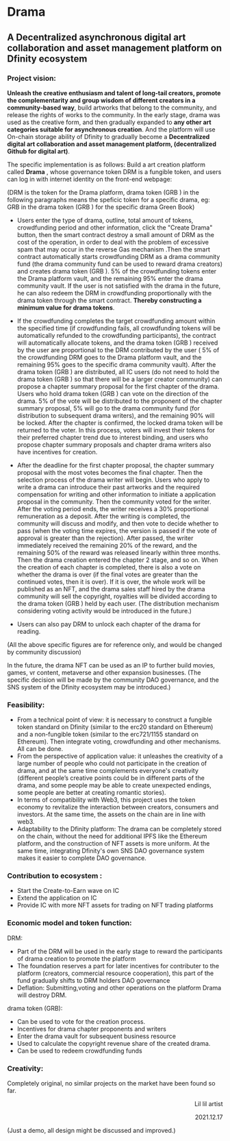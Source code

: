 # Drama
## A Decentralized asynchronous digital art collaboration and asset management platform on Dfinity ecosystem

### Project vision:

**Unleash the creative enthusiasm and talent of long-tail creators, promote the complementarity and group wisdom of different creators in a community-based way**, build artworks that belong to the community, and release the rights of works to the community. In the early stage, drama was used as the creative form, and then gradually expanded to **any other art categories suitable for asynchronous creation**. And the platform will use On-chain storage ability of Dfinity to gradually become a **Decentralized digital art collaboration and asset management platform, (decentralized Github for digital art)**.

The specific implementation is as follows:
Build a art creation platform called **Drama** , whose governance token DRM is a fungible token, and users can log in with internet identity on the front-end webpage:

(DRM is the token for the Drama platform, drama token (GRB ) in the following paragraphs means the speficic token for a specific drama, eg: GRB in the drama token (GRB ) for the specific drama Green Book)

+ Users enter the type of drama, outline, total amount of tokens, crowdfunding period and other information, click the "Create Drama" button, then the smart contract destroy a small amount of DRM as the cost of the operation, in order to deal with the problem of excessive spam that may occur in the reverse Gas mechanism .Then the smart contract automatically starts crowdfunding DRM as a drama community fund (the drama community fund can be used to reward drama creators) and creates drama token (GRB ). 5% of the crowdfunding tokens enter the Drama platform vault, and the remaining 95% enter the drama community vault. If the user is not satisfied with the drama in the future, he can also redeem the DRM in crowdfunding proportionally with the drama token through the smart contract. **Thereby constructing a minimum value for drama tokens**.

+ If the crowdfunding completes the target crowdfunding amount within the specified time (if  crowdfunding fails, all crowdfunding tokens will be automatically refunded to the crowdfunding participants), the contract will automatically allocate tokens, and the drama token (GRB ) received by the user are proportional to the DRM contributed by the user ( 5% of the crowdfunding DRM goes to the Drama platform vault, and the remaining 95% goes to the specific drama community vault). After the drama token (GRB ) are distributed, all IC users (do not need to hold the drama token (GRB ) so that there will be a larger creator community) can propose a chapter summary proposal for the first chapter of the drama. Users who hold drama token (GRB ) can vote on the direction of the drama. 5% of the vote will be distributed to the proponent of the chapter summary proposal, 5% will go to the drama community fund (for distribution to subsequent drama writers), and the remaining 90% will be locked. After the chapter is confirmed, the locked drama token will be returned to the voter. In this process, voters will invest their tokens for their preferred chapter trend due to interest binding, and users who propose chapter summary proposals and chapter drama writers also have incentives for creation.
+ After the deadline for the first chapter proposal, the chapter summary proposal with the most votes becomes the final chapter. Then the selection process of the drama writer will begin. Users who apply to write a drama can introduce their past artworks and the required compensation for writing and other information to initiate a application proposal in the community. Then the community voted for the writer. After the voting period ends, the writer receives a 30% proportional remuneration as a deposit. After the writing is completed, the community will discuss and modify, and then vote to decide whether to pass (when the voting time expires, the version is passed if the vote of approval is greater than the rejection). After passed, the writer immediately received the remaining 20% of the reward, and the remaining 50% of the reward was released linearly within three months. Then the drama creation entered the chapter 2 stage, and so on. When the creation of each chapter is completed, there is also a vote on whether the drama is over (if the final votes are greater than the continued votes, then it is over). If it is over, the whole work will be published as an NFT, and the drama sales staff hired by the drama community will sell the copyright, royalties will be divided according to the drama token (GRB ) held by each user. (The distribution mechanism considering voting activity would be introduced in the future.)
+ Users can also pay DRM to unlock each chapter of the drama for reading.

(All the above specific figures are for reference only, and would be changed by community discussion)

In the future, the drama NFT can be used as an IP to further build movies, games, vr content, metaverse and other expansion businesses. (The specific decision will be made by the community DAO governance, and the SNS system of the Dfinity ecosystem may be introduced.)

### Feasibility:

+ From a technical point of view: it is necessary to construct a fungible token standard on Dfinity (similar to the erc20 standard on Ethereum) and a non-fungible token (similar to the erc721/1155 standard on Ethereum). Then integrate voting, crowdfunding and other mechanisms. All can be done.
+ From the perspective of application value: it unleashes the creativity of a large number of people who could not participate in the creation of drama, and at the same time complements everyone's creativity (different people’s creative points could be in different parts of the drama, and some people may be able to create unexpected endings, some people are better at creating romantic stories).
+ In terms of compatibility with Web3, this project uses the token economy to revitalize the interaction between creators, consumers and investors. At the same time, the assets on the chain are in line with web3.
+ Adaptability to the Dfinity platform: The drama can be completely stored on the chain, without the need for additional IPFS like the Ethereum platform, and the construction of NFT assets is more uniform. At the same time, integrating Dfinity's own SNS DAO governance system makes it easier to complete DAO governance.

### Contribution to ecosystem :

+ Start the Create-to-Earn wave on IC
+ Extend the application on IC
+ Provide IC with more NFT assets for trading on NFT trading platforms

### Economic model and token function:

DRM:

+ Part of the DRM will be used in the early stage to reward the participants of drama creation to promote the platform
+ The foundation reserves a part for later incentives for contributer to the platform (creators, commercial resource cooperation), this part of the fund gradually shifts to DRM holders DAO governance
+ Deflation: Submitting,voting and other operations on the platform Drama will destroy DRM.



drama token (GRB):

+ Can be used to vote for the creation process.
+ Incentives for drama chapter proponents and writers
+ Enter the drama vault for subsequent business resource
+ Used to calculate the copyright revenue share of the created drama.
+ Can be used to redeem crowdfunding funds

### Creativity:

Completely original, no similar projects on the market have been found so far.

<p align="right">Lil lil artist</p>	
<p align="right">2021.12.17</p>																																																											                                     																												



(Just a demo, all design might be discussed and improved.)